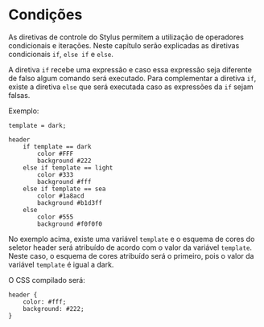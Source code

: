 # Condições

As diretivas de controle do Stylus permitem a utilização de operadores condicionais e iterações. Neste capítulo serão explicadas as diretivas condicionais `if`, `else if` e `else`.

A diretiva `if` recebe uma expressão e caso essa expressão seja diferente de falso algum comando será executado. Para complementar a diretiva `if`, existe a diretiva `else` que será executada caso as expressões da `if` sejam falsas.

Exemplo:

```
template = dark;

header
	if template == dark
		color #FFF
		background #222
	else if template == light
		color #333
		background #fff
	else if template == sea
		color #1a8acd
		background #b1d3ff
	else
		color #555
		background #f0f0f0
```

No exemplo acima, existe uma variável `template` e o esquema de cores do seletor header será atribuído de acordo com o valor da variável `template`. Neste caso, o esquema de cores atribuído será o primeiro, pois o valor da variável `template` é igual a dark.

O CSS compilado será:

```
header {
	color: #fff;
	background: #222;
}
```